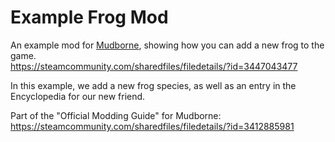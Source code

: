 # Example Frog Mod
An example mod for [Mudborne](https://store.steampowered.com/app/2355150/Mudborne_Frog_Management_Sim/), showing how you can add a new frog to the game.  
https://steamcommunity.com/sharedfiles/filedetails/?id=3447043477

In this example, we add a new frog species, as well as an entry in the Encyclopedia for our new friend.

Part of the "Official Modding Guide" for Mudborne:  
https://steamcommunity.com/sharedfiles/filedetails/?id=3412885981
